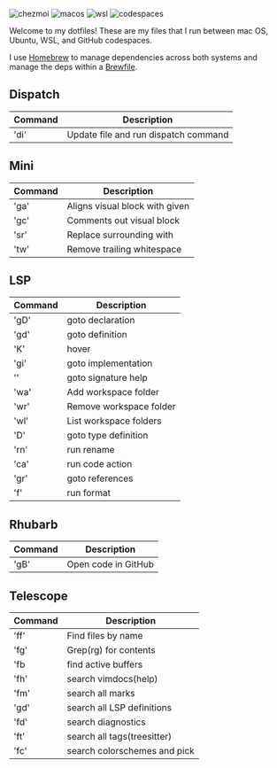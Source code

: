 ![chezmoi](https://img.shields.io/badge/chezmoi-enabled-blue)
![macos](https://img.shields.io/badge/macos-enabled-green)
![wsl](https://img.shields.io/badge/wsl-enabled-cyan)
![codespaces](https://img.shields.io/badge/codespaces-enabled-black)

Welcome to my dotfiles! These are my files that I run between mac OS, Ubuntu, WSL, and GitHub codespaces.

I use [Homebrew]() to manage dependencies across both systems and manage the deps within a [Brewfile]().


## Dispatch

| Command      | Description                          |
|--------------|--------------------------------------|
| '<leader>di' | Update file and run dispatch command |

## Mini

| Command             | Description                               |
|--------------       |--------------------------------------     |
| 'ga<char>'          | Aligns visual block with given <char>     |
| 'gc'                | Comments out visual block                 |
| 'sr<find><replace>' | Replace surrounding <find> with <replace> |
| '<leader>tw'        | Remove trailing whitespace                |

## LSP

| Command             | Description                               |
|--------------       |--------------------------------------     |
| 'gD'                | goto declaration                          |
| 'gd'                | goto definition                           |
| 'K'                 | hover                                     |
| 'gi'                | goto implementation                       |
| '<C-k>'             | goto signature help                       |
| '<space>wa'         | Add workspace folder                      |
| '<space>wr'         | Remove workspace folder                   |
| '<space>wl'         | List workspace folders                    |
| '<space>D'          | goto type definition                      |
| '<space>rn'         | run rename                                |
| '<space>ca'         | run code action                           |
| 'gr'                | goto references                           |
| '<space>f'          | run format                                |


## Rhubarb

| Command      | Description                          |
|--------------|--------------------------------------|
| '<leader>gB' | Open code in GitHub                  |


## Telescope

| Command      | Description                  |
|--------------|------------------------------|
| '<leader>ff' | Find files by name           |
| '<leader>fg' | Grep(rg) for contents        |
| '<leader>fb  | find active buffers          |
| '<leader>fh' | search vimdocs(help)         |
| '<leader>fm' | search all marks             |
| '<leader>gd' | search all LSP definitions   |
| '<leader>fd' | search diagnostics           |
| '<leader>ft' | search all tags(treesitter)  |
| '<leader>fc' | search colorschemes and pick |
